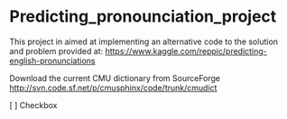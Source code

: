 # Predicting_pronounciation_project
This project in aimed at implementing an alternative code to the solution and problem provided at: https://www.kaggle.com/reppic/predicting-english-pronunciations

Download the current CMU dictionary from SourceForge
http://svn.code.sf.net/p/cmusphinx/code/trunk/cmudict


[ ] Checkbox

